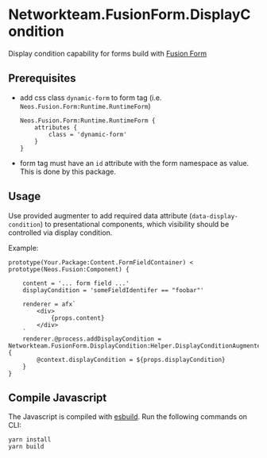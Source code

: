 # Networkteam.FusionForm.DisplayCondition

Display condition capability for forms build with [Fusion Form](https://github.com/neos/fusion-form/)

## Prerequisites

- add css class `dynamic-form` to form tag (i.e. `Neos.Fusion.Form:Runtime.RuntimeForm`)
  ```neosfusion
  Neos.Fusion.Form:Runtime.RuntimeForm {
      attributes {
          class = 'dynamic-form'
      }
  }
  ```
- form tag must have an `id` attribute with the form namespace as value. This is done by this package.

## Usage

Use provided augmenter to add required data attribute (`data-display-condition`) to presentational components, which
visibility should be controlled via display condition.

Example:

```neosfusion
prototype(Your.Package:Content.FormFieldContainer) < prototype(Neos.Fusion:Component) {

    content = '... form field ...'
    displayCondition = 'someFieldIdentifer == "foobar"'

    renderer = afx`
        <div>
            {props.content}
        </div>
    `
    renderer.@process.addDisplayCondition = Networkteam.FusionForm.DisplayCondition:Helper.DisplayConditionAugmenter {
        @context.displayCondition = ${props.displayCondition}
    }
}
```

## Compile Javascript

The Javascript is compiled with [esbuild](https://esbuild.github.io/getting-started/#yarn-pnp).
Run the following commands on CLI:

```
yarn install
yarn build
```
